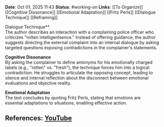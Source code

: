 **Date**: Oct 01, 2025 11:43
**Status**: #working-on
**Links**: [[To Organize]] [[Cognitive Dissonance]] [[Emotional Adaptation]] [[Fritz Perls]] [[Dialogue Technique]] [[Reframing]]

Dialogue Technique**  
The author describes an interaction with a complaining police officer who criticizes "rotten intelligentsence." Instead of offering guidance, the author suggests directing the external complaint into an internal dialogue by asking targeted questions exposing contradictions in the complainer's statements.  

**Cognitive Dissonance**  
By asking the complainer to define antonyms for his emotionally charged labels (e.g., "rotten" vs. "fresh"), the technique forces him into a logical contradiction. He struggles to articulate the opposing concept, leading to silence and internal reflection about the disconnect between emotional evaluations and objective reality.  

**Emotional Adaptation**  
The text concludes by quoting Fritz Perls, stating that emotions are essential adaptations to situations, enabling effective action.

## References: [YouTube](https://www.youtube.com/watch?v=VPqqZxWZ1jk)
